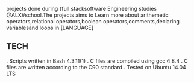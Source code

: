 projects done during {full stacksoftware Engineering studies @ALX#school.The projects aims to Learn more about arithemetic operators,relational operators,boolean operators,comments,declaring variablesand loops in [LANGUAGE]



## TECH
. Scripts written in Bash 4.3.11(1)
. C files are compiled using gcc 4.8.4
. C files are written according to the C90 standard
. Tested on Ubuntu 14.04 LTS
